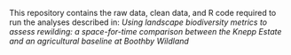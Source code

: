 This repository contains the raw data, clean data, and R code required to run the analyses described in: _Using landscape biodiversity metrics to assess rewilding: a space-for-time comparison between the Knepp Estate and an agricultural baseline at Boothby Wildland_

